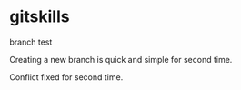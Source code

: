 # gitskills

branch test

Creating a new branch is quick and simple for second time.

Conflict fixed for second time.